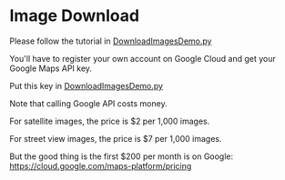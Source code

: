 # Image Download

Please follow the tutorial in [DownloadImagesDemo.py](https://github.com/NHERI-SimCenter/BRAILS/blob/master/docs/docs/DownloadImagesDemo.py)

You'll have to register your own account on Google Cloud and get your Google Maps API key.

Put this key in [DownloadImagesDemo.py](https://github.com/NHERI-SimCenter/BRAILS/blob/master/docs/docs/DownloadImagesDemo.py)

Note that calling Google API costs money. 

For satellite images, the price is $2 per 1,000 images.

For street view images, the price is $7 per 1,000 images.

But the good thing is the first $200 per month is on Google:
https://cloud.google.com/maps-platform/pricing





